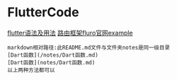 # FlutterCode

[flutter语法及用法](notes/README.md)
[路由框架fluro官网example](flutter_router/README.md)


```
markdown相对路径:此README.md文件与文件夹notes是同一级目录
[Dart函数](/notes/Dart函数.md)
[Dart函数](notes/Dart函数.md)
以上两种方法都可以

```